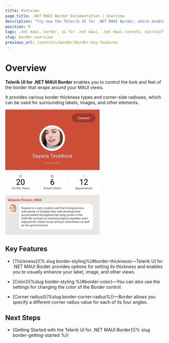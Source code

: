 ```yaml
---
title: Overview
page_title: .NET MAUI Border Documentation | Overview
description: "Try now the Telerik UI for .NET MAUI Border, which enables you to control the look and feel of the border that wraps around your MAUI views."
position: 0
tags: .net maui, border, ui for .net maui, .net maui conrols, microsoft .net maui
slug: border-overview
previous_url: /controls/border/border-key-features
---
```


# Overview

**Telerik UI for .NET MAUI Border** enables you to control the look and feel of the border that wraps around your MAUI views.

It provides various border thickness types and corner-side radiuses, which can be used for surrounding labels, images, and other elements.

![Border Overview](images/border-overview.png "RadBorder Overview")

## Key Features

* [Thickness]({% slug border-styling%}#border-thickness)&mdash;Telerik UI for .NET MAUI Border provides options for setting its thickness and enables you to visually enhance your label, image, and other views.

* [Color]({%slug border-styling %}#border-color)&mdash;You can also use the settings for changing the color of the Border control.

* [Corner radius]({%slug border-corner-radius%})&mdash;Border allows you specify a different corner radius value for each of its four angles.

## Next Steps

- [Getting Started with the Telerik UI for .NET MAUI Border]({% slug border-getting-started %})
